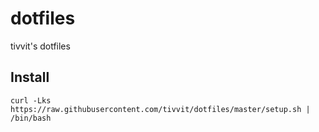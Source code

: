 # dotfiles
tivvit's dotfiles

## Install
`curl -Lks https://raw.githubusercontent.com/tivvit/dotfiles/master/setup.sh | /bin/bash`
